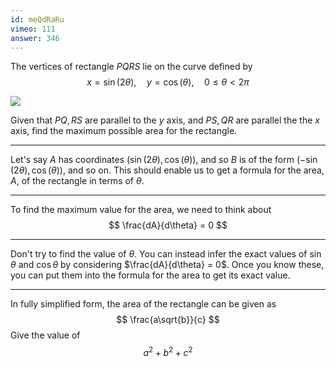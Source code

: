 ```yaml
---
id: meQdRaRu
vimeo: 111
answer: 346
---
```


The vertices of rectangle $PQRS$ lie on the curve defined by
$$
x = \sin(2\theta), \quad y = \cos(\theta), \quad 0 \leq \theta < 2\pi
$$

![](/img/learn/parametric-6.svg)

Given that $PQ, RS$ are parallel to the $y$ axis, and $PS, QR$ are parallel the the $x$ axis, find the maximum possible area for the rectangle.

---

Let's say $A$ has coordinates $(\sin(2\theta), \cos(\theta))$, and so $B$ is of the form $(-\sin(2\theta),\cos(\theta))$, and so on. This should enable us to get a formula for the area, $A$, of the rectangle in terms of $\theta$.

---

To find the maximum value for the area, we need to think about
$$
\frac{dA}{d\theta} = 0
$$

---

Don't try to find the value of $\theta$. You can instead infer the exact values of $\sin\theta$ and $\cos\theta$ by considering $\frac{dA}{d\theta} = 0$. Once you know these, you can put them into the formula for the area to get its exact value.

---

In fully simplified form, the area of the rectangle can be given as
$$
\frac{a\sqrt{b}}{c}
$$
Give the value of
$$
a^2 + b^2 + c^2
$$
